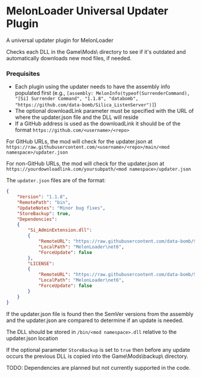 # MelonLoader Universal Updater Plugin
A universal updater plugin for MelonLoader

Checks each DLL in the Game\Mods\ directory to see if it's outdated and automatically downloads new mod files, if needed.

### Prequisites
- Each plugin using the updater needs to have the assembly info populated first
(e.g., `[assembly: MelonInfo(typeof(SurrenderCommand), "[Si] Surrender Command", "1.1.8", "databomb", "https://github.com/data-bomb/Silica_ListenServer")]`)
- The optional downloadLink parameter must be specified with the URL of where the updater.json file and the DLL will reside
- If a GitHub address is used as the downloadLink it should be of the format `https://github.com/<username>/<repo>`

For GitHub URLs, the mod will check for the updater.json at `https://raw.githubusercontent.com/<username>/<repo>/main/<mod namespace>/updater.json`

For non-GitHub URLs, the mod will check for the updater.json at `https://yourdownloadlink.com/yoursubpath/<mod namespace>/updater.json`

The `updater.json` files are of the format:
```JSON
{
	"Version": "1.1.8",
	"RemotePath": "bin",
	"UpdateNotes": "Minor bug fixes",
	"StoreBackup": true,
	"Dependencies":
	{
		"Si_AdminExtension.dll":
		{
			"RemoteURL": "https://raw.githubusercontent.com/data-bomb/Silica_ListenServer/main/Si_AdminExtension/bin/Si_AdminExtension.dll",
			"LocalPath": "MelonLoader\net6",
			"ForceUpdate": false
		},
		"LICENSE":
		{
			"RemoteURL": "https://raw.githubusercontent.com/data-bomb/Silica_ListenServer/main/LICENSE",
			"LocalPath": "MelonLoader\net6",
			"ForceUpdate": false
		}
	}
}
```

If the updater.json file is found then the SemVer versions from the assembly and the updater.json are compared to determine if an update is needed.

The DLL should be stored in `/bin/<mod namespace>.dll` relative to the updater.json location

If the optional parameter `StoreBackup` is set to `true` then before any update occurs the previous DLL is copied into the Game\Mods\backup\ directory.

TODO: Dependencies are planned but not currently supported in the code.
